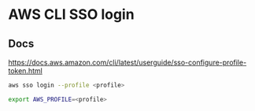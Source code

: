 # AWS CLI SSO login

## Docs

https://docs.aws.amazon.com/cli/latest/userguide/sso-configure-profile-token.html

```sh
aws sso login --profile <profile>

export AWS_PROFILE=<profile>
```
